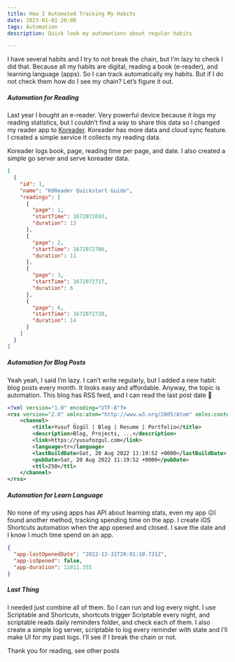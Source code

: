 ```yaml
---
title: How I Automated Tracking My Habits
date: 2023-01-01 20:00
tags: Automation
description: Quick look my automations about regular habits

---
```

I have several habits and I try to not break the chain, but I’m lazy to check I did that. Because all my habits are digital, reading a book (e-reader), and learning language (apps). So I can track automatically my habits. But if I do not check them how do I see my chain? Let’s figure it out.

##### Automation for Reading


Last year I bought an e-reader. Very powerful device because it logs my reading statistics, but I couldn’t find a way to share this data so I changed my reader app to [Koreader](https://github.com/koreader/koreader). Koreader has more data and cloud sync feature. I created a simple service it collects my reading data.

Koreader logs book, page, reading time per page, and date. I also created a simple go server and serve koreader data.

```json
[
  {
    "id": 1,
    "name": "KOReader Quickstart Guide",
    "readings": [
      {
        "page": 1,
        "startTime": 1672072693,
        "duration": 13
      },
      {
        "page": 2,
        "startTime": 1672072706,
        "duration": 11
      },
      {
        "page": 3,
        "startTime": 1672072717,
        "duration": 6
      },
      {
        "page": 6,
        "startTime": 1672072728,
        "duration": 14
      }
    ]
  }
]
```


##### Automation for Blog Posts


Yeah yeah, I said I’m lazy. I can’t write regularly, but I added a new habit: blog posts every month. It looks easy and affordable. Anyway, the topic is automation. This blog has RSS feed, and I can read the last post date 🚀

```xml
<?xml version="1.0" encoding="UTF-8"?>
<rss version="2.0" xmlns:atom="http://www.w3.org/2005/Atom" xmlns:content="http://purl.org/rss/1.0/modules/content/">
    <channel>
        <title>Yusuf Özgül | Blog | Resume | Portfolio</title>
        <description>Blog, Projects, ...</description>
        <link>https://yusufozgul.com</link>
        <language>tr</language>
        <lastBuildDate>Sat, 20 Aug 2022 11:19:52 +0000</lastBuildDate>
        <pubDate>Sat, 20 Aug 2022 11:19:52 +0000</pubDate>
        <ttl>250</ttl>
	</channel>
</rss>
```


##### Automation for Learn Language


No none of my using apps has API about learning stats, even my app ☹️I found another method, tracking spending time on the app. I create iOS Shortcuts automation when the app opened and closed. I save the date and I know I much time spend on an app. 

```json
{
  "app-lastOpenedDate": "2022-12-31T20:01:10.731Z",
  "app-isOpened": false,
  "app-duration": 11811.355
}
```


##### Last Thing 


I needed just combine all of them. So I can run and log every night. I use Scriptable and Shortcuts, shortcuts trigger Scriptable every night, and scriptable reads daily reminders folder, and check each of them. I also create a simple log server, scriptable to log every reminder with state and I’ll make UI for my past logs. I’ll see if I break the chain or not.

Thank you for reading, see other posts
